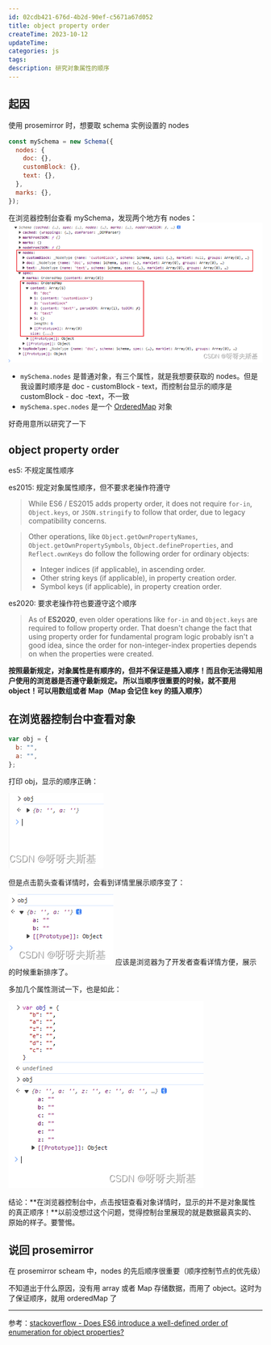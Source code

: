 ```yaml
---
id: 02cdb421-676d-4b2d-90ef-c5671a67d052
title: object property order
createTime: 2023-10-12
updateTime:
categories: js
tags:
description: 研究对象属性的顺序
---
```


## 起因

使用 prosemirror 时，想要取 schema 实例设置的 nodes

```js
const mySchema = new Schema({
  nodes: {
    doc: {},
    customBlock: {},
    text: {},
  },
  marks: {},
});
```

在浏览器控制台查看 mySchema，发现两个地方有 nodes：
![](../post-assets/bd78502f-7f6c-4fe4-b268-cd0f8ae6899b.png)

- `mySchema.nodes` 是普通对象，有三个属性，就是我想要获取的 nodes。但是我设置时顺序是 doc - customBlock - text，而控制台显示的顺序是 customBlock - doc -text，不一致
- `mySchema.spec.nodes` 是一个 [OrderedMap](https://github.com/marijnh/orderedmap) 对象

好奇用意所以研究了一下

## object property order

es5: 不规定属性顺序

es2015: 规定对象属性顺序，但不要求老操作符遵守

> While ES6 / ES2015 adds property order, it does not require `for-in`, `Object.keys`, or `JSON.stringify` to follow that order, due to legacy compatibility concerns.

> Other operations, like `Object.getOwnPropertyNames`, `Object.getOwnPropertySymbols`, `Object.defineProperties`, and `Reflect.ownKeys` do follow the following order for ordinary objects:
>
> - Integer indices (if applicable), in ascending order.
> - Other string keys (if applicable), in property creation order.
> - Symbol keys (if applicable), in property creation order.

es2020: 要求老操作符也要遵守这个顺序

> As of **ES2020**, even older operations like `for-in` and `Object.keys` are required to follow property order. That doesn't change the fact that using property order for fundamental program logic probably isn't a good idea, since the order for non-integer-index properties depends on when the properties were created.

**按照最新规定，对象属性是有顺序的，但并不保证是插入顺序！而且你无法得知用户使用的浏览器是否遵守最新规定。
所以当顺序很重要的时候，就不要用 object！可以用数组或者 Map（Map 会记住 key 的插入顺序）**

## 在浏览器控制台中查看对象

```js
var obj = {
  b: "",
  a: "",
};
```

打印 obj，显示的顺序正确：

![在这里插入图片描述](../post-assets/5f4d6129-fcac-432d-a16a-51c3ab093f59.png)

但是点击箭头查看详情时，会看到详情里展示顺序变了：

![在这里插入图片描述](../post-assets/85fe65ab-17dc-4495-bc9d-680079ac4819.png)
应该是浏览器为了开发者查看详情方便，展示的时候重新排序了。

多加几个属性测试一下，也是如此：

![在这里插入图片描述](../post-assets/8ddadac1-99d0-4910-826d-532125389308.png)

结论：**在浏览器控制台中，点击按钮查看对象详情时，显示的并不是对象属性的真正顺序！**以前没想过这个问题，觉得控制台里展现的就是数据最真实的、原始的样子。要警惕。

## 说回 prosemirror

在 prosemirror scheam 中，nodes 的先后顺序很重要（顺序控制节点的优先级）

不知道出于什么原因，没有用 array 或者 Map 存储数据，而用了 object。这时为了保证顺序，就用 orderedMap 了

---

参考：[stackoverflow - Does ES6 introduce a well-defined order of enumeration for object properties?](https://stackoverflow.com/questions/30076219/does-es6-introduce-a-well-defined-order-of-enumeration-for-object-properties)

